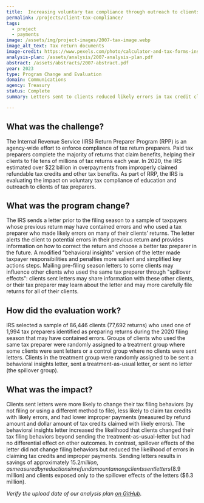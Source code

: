 ```yaml
---
title:  Increasing voluntary tax compliance through outreach to clients of return preparers
permalink: /projects/client-tax-compliance/
tags: 
  - project  
  - payments
image: /assets/img/project-images/2007-tax-image.webp 
image_alt_text: Tax return documents
image-credit: https://www.pexels.com/photo/calculator-and-tax-forms-inside-the-clear-envelope-6863518/
analysis-plan: /assets/analysis/2007-analysis-plan.pdf
abstract: /assets/abstracts/2007-abstract.pdf
year: 2023  
type: Program Change and Evaluation
domain: Communications
agency: Treasury
status: Complete
summary: Letters sent to clients reduced likely errors in tax credit claims

---
```

## What was the challenge?
The Internal Revenue Service (IRS) Return Preparer Program (RPP) is an agency-wide effort to enforce compliance of tax return preparers. Paid tax preparers complete the majority of returns that claim benefits, helping their clients to file tens of millions of tax returns each year. In 2020, the IRS estimated over $22 billion in overpayments from improperly claimed refundable tax credits and other tax benefits. As part of RRP, the IRS is evaluating the impact on voluntary tax compliance of education and outreach to clients of tax preparers.

## What was the program change?
The IRS sends a letter prior to the filing season to a sample of taxpayers whose previous return may have contained errors and who used a tax preparer who made likely errors on many of their clients’ returns. The letter alerts the client to potential errors in their previous return and provides information on how to correct the return and choose a better tax preparer in the future. A modified “behavioral insights” version of the letter made taxpayer responsibilities and penalties more salient and simplified key actions steps. Mailing pre-filing season letters to some clients may influence other clients who used the same tax preparer through "spillover effects": clients sent letters may share information with these other clients, or their tax preparer may learn about the letter and may more carefully file returns for all of their clients.

## How did the evaluation work?
IRS selected a sample of 86,446 clients (77,692 returns) who used one of 1,994 tax preparers identified as preparing returns during the 2020 filing season that may have contained errors. Groups of clients who used the same tax preparer were randomly assigned to a treatment group where some clients were sent letters or a control group where no clients were sent letters. Clients in the treatment group were randomly assigned to be sent a behavioral insights letter, sent a treatment-as-usual letter, or sent no letter (the spillover group). 

## What was the impact?
Clients sent letters were more likely to change their tax filing behaviors (by not filing or using a different method to file), less likely to claim tax credits with likely errors, and had lower improper payments (measured by refund amount and dollar amount of tax credits claimed with likely errors). The behavioral insights letter increased the likelihood that clients changed their tax filing behaviors beyond sending the treatment-as-usual-letter but had no differential effect on other outcomes. In contrast, spillover effects of the letter did not change filing behaviors but reduced the likelihood of errors in claiming tax credits and improper payments. Sending letters results in savings of approximately $15.2 million, as measured by reductions in refund amount among clients sent letters ($8.9 million) and clients exposed only to the spillover effects of the letters ($6.3 million).

<i>Verify the upload date of our analysis plan <a href="https://github.com/gsa-oes/office-of-evaluation-sciences/commits/master/assets/analysis/2007-analysis-plan.pdf">on GitHub</a>.</i>
